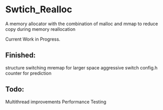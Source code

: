 # Swtich_Realloc
A memory allocator with the combination of malloc and mmap to reduce copy during memory reallocation

Current Work in Progress.

## Finished:
structure switching
mremap for larger space
aggressive switch
config.h
counter for prediction

## Todo:
Multithread improvements
Performance Testing
